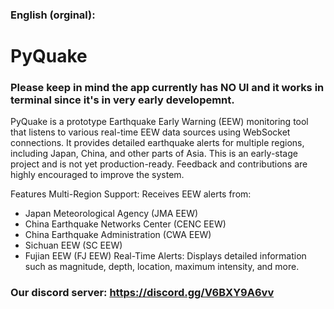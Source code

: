 ### English (orginal):
# PyQuake
### Please keep in mind the app currently has NO UI and it works in terminal since it's in very early developemnt.
PyQuake is a prototype Earthquake Early Warning (EEW) monitoring tool that listens to various real-time EEW data sources using WebSocket connections. It provides detailed earthquake alerts for multiple regions, including Japan, China, and other parts of Asia.
This is an early-stage project and is not yet production-ready. Feedback and contributions are highly encouraged to improve the system.

Features
Multi-Region Support: Receives EEW alerts from:

- Japan Meteorological Agency (JMA EEW)
- China Earthquake Networks Center (CENC EEW)
- China Earthquake Administration (CWA EEW)
- Sichuan EEW (SC EEW)
- Fujian EEW (FJ EEW)
Real-Time Alerts: Displays detailed information such as magnitude, depth, location, maximum intensity, and more.
### Our discord server: https://discord.gg/V6BXY9A6vv


